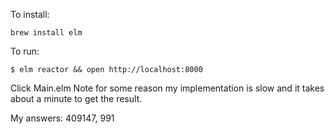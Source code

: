 To install:
```
brew install elm
```

To run:
```
$ elm reactor && open http://localhost:8000
```
Click Main.elm
Note for some reason my implementation is slow and it takes about a minute to get the result.

My answers: 409147, 991